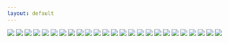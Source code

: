 ```yaml
---
layout: default
---
```


<img src="http://content.danlubbers.com/img/published/danlubbers-published-portfolio-1.jpg" data-title="La Sportiva AD featuring the Testarossa's. Joey Kinder makes the first ascent of 'Southern Comfort Right' 5.14b Little River Canyon, AL" data-subtitle="La Sportiva Testarossa AD" />
<img src="http://content.danlubbers.com/img/published/danlubbers-published-portfolio-2.jpg" data-title="A perspective article on Timy Fairfield" data-subtitle="Climbing Magazine, September 2009" />
<img src="http://content.danlubbers.com/img/published/danlubbers-published-portfolio-3.jpg" data-title="Article in Urban Climber Magazine" data-subtitle="June/July 2011 Photo Annual Issue" />
<img src="http://content.danlubbers.com/img/published/danlubbers-published-portfolio-4.jpg" data-title="A Perspective article on Adam Henry" data-subtitle="Climbing Magazine" />
<img src="http://content.danlubbers.com/img/published/danlubbers-published-portfolio-5.jpg" data-title="Stephen Woodward - Hiking the Natural Bridge Trail" data-subtitle="National Geographic Adventure: Next Weekend Adventure" />
<img src="http://content.danlubbers.com/img/published/danlubbers-published-portfolio-6.jpg" data-title="La Sportiva AD featuring the Solutions. Jason Kehl makes the second ascent of The Shield. V12 Little Rock City, TN" data-subtitle="La Sportiva Solutions AD" />
<img src="http://content.danlubbers.com/img/published/danlubbers-published-portfolio-7.jpg" data-title="Jason Kehl makes the second ascent of The Shield. V12." data-subtitle=" Little Rock City, TN featured in Urban Climber Magazine." />
<img src="http://content.danlubbers.com/img/published/danlubbers-published-portfolio-8.jpg" data-title="Bonnie Prince Billy & The Picket Line" data-subtitle="Funtown Comedown" />
<img src="http://content.danlubbers.com/img/published/danlubbers-published-portfolio-9.jpg" data-title="Mark Osbourne and Jason Kehl" data-subtitle="Horse Pens 40 guidebook by Greener Grass Publications" />
<img src="http://content.danlubbers.com/img/published/danlubbers-published-portfolio-10.jpg" data-title="Chris Sierzant takes a dump while reading Urban Climber Magazine" data-subtitle="Outhouse at Miguel's Pizza." />
<img src="http://content.danlubbers.com/img/published/danlubbers-published-portfolio-11.jpg" data-title="Mark Osbourne on 'The Fin & Dave Fulton on 'Bridge Arete'" data-subtitle="Dead Point Magazine | Issue 3" />
<img src="http://content.danlubbers.com/img/published/danlubbers-published-portfolio-12.jpg" data-title="Joe Kinder takes a bite out of some Southern Fried Chicken" data-subtitle="'Southern Fried Joe' in Dead Point Magazine" />
<img src="http://content.danlubbers.com/img/published/danlubbers-published-portfolio-13.jpg" data-title="Chris Sierzant free solos Chainsaw Massacre 5.12a Motherlode, Red River Gorge, KY" data-subtitle="Prana AD" />
<img src="http://content.danlubbers.com/img/published/danlubbers-published-portfolio-14.jpg" data-title="Drive Article: Eric Gifford" data-subtitle="Urban Climber Magazine | August 2011" />
<img src="http://content.danlubbers.com/img/published/danlubbers-published-portfolio-15.jpg" data-title="Chris Sierzant" data-subtitle="Urban Climber Magazine | Feb/Mar 08" />
<img src="http://content.danlubbers.com/img/published/danlubbers-published-portfolio-16.jpg" data-title="Drive Article: Shadow Ayala" data-subtitle="Urban Climber Magazine" />
<img src="http://content.danlubbers.com/img/published/danlubbers-published-portfolio-17.jpg" data-title="Chris Sierzant climbs Psychosomatic V9 at Little Rock City, TN" data-subtitle="Stonefort guidebook by Greener Grass Publications" />
<img src="http://content.danlubbers.com/img/published/danlubbers-published-portfolio-18.jpg" data-title="Article on Little Rock City, Chattanooga, TN" data-subtitle="Urban Climber Magazine" />
<img src="http://content.danlubbers.com/img/published/danlubbers-published-portfolio-19.jpg" data-title="For Your Mountain" data-subtitle="La Sportiva AD" />
<img src="http://content.danlubbers.com/img/published/danlubbers-published-portfolio-20.jpg" data-title="Chris Sierzant climbs Cadillac Thrills V9 at Horse Pens 40, AL" data-subtitle="Horse Pens 40 guidebook by Greener Grass Publications" />
<img src="http://content.danlubbers.com/img/published/danlubbers-published-portfolio-21.jpg" data-title="Zach Sands and Jay Mitchell in The Dark Side" data-subtitle="Urban Climber Magazine" />
<img src="http://content.danlubbers.com/img/published/danlubbers-published-portfolio-22.jpg" data-title="Senya Iaryguine climbs The Pinch V7 at Little Rock City, TN" data-subtitle="Stonefort guidebook by Greener Grass Publications" />
<img src="http://content.danlubbers.com/img/published/danlubbers-published-portfolio-23.jpg" data-title="The dirty south article" data-subtitle="Urban Climber Magazine" />
<img src="http://content.danlubbers.com/img/published/danlubbers-published-portfolio-24.jpg" data-title="Heath Bailey" data-subtitle="Misty Mountain Threadworks | Catalogue 06" />
<img src="http://content.danlubbers.com/img/published/danlubbers-published-portfolio-25.jpg" data-title="Jason Kehl on Slider V9 Horse Pens 40, AL" data-subtitle="La Sportiva Online | Solutions Tour" />
